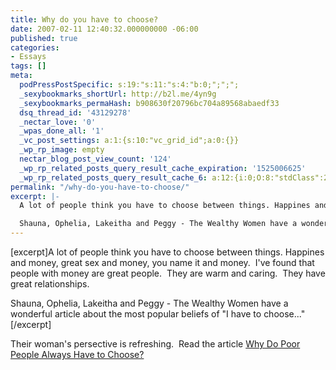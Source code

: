 ```yaml
---
title: Why do you have to choose?
date: 2007-02-11 12:40:32.000000000 -06:00
published: true
categories:
- Essays
tags: []
meta:
  podPressPostSpecific: s:19:"s:11:"s:4:"b:0;";";";
  _sexybookmarks_shortUrl: http://b2l.me/4yn9g
  _sexybookmarks_permaHash: b908630f20796bc704a89568abaedf33
  dsq_thread_id: '43129278'
  _nectar_love: '0'
  _wpas_done_all: '1'
  _vc_post_settings: a:1:{s:10:"vc_grid_id";a:0:{}}
  _wp_rp_image: empty
  nectar_blog_post_view_count: '124'
  _wp_rp_related_posts_query_result_cache_expiration: '1525006625'
  _wp_rp_related_posts_query_result_cache_6: a:12:{i:0;O:8:"stdClass":2:{s:7:"post_id";s:4:"1232";s:5:"score";s:17:"27.53005515135834";}i:1;O:8:"stdClass":2:{s:7:"post_id";s:3:"157";s:5:"score";s:18:"22.276618975905848";}i:2;O:8:"stdClass":2:{s:7:"post_id";s:4:"1027";s:5:"score";s:18:"21.082502992109163";}i:3;O:8:"stdClass":2:{s:7:"post_id";s:3:"312";s:5:"score";s:18:"20.974368549484815";}i:4;O:8:"stdClass":2:{s:7:"post_id";s:3:"647";s:5:"score";s:16:"19.3525081170354";}i:5;O:8:"stdClass":2:{s:7:"post_id";s:4:"4196";s:5:"score";s:17:"19.13198657623211";}i:6;O:8:"stdClass":2:{s:7:"post_id";s:4:"8477";s:5:"score";s:18:"18.971901160873863";}i:7;O:8:"stdClass":2:{s:7:"post_id";s:4:"1321";s:5:"score";s:17:"18.60092943721186";}i:8;O:8:"stdClass":2:{s:7:"post_id";s:3:"299";s:5:"score";s:18:"18.212921917380257";}i:9;O:8:"stdClass":2:{s:7:"post_id";s:2:"52";s:5:"score";s:16:"17.2313250203446";}i:10;O:8:"stdClass":2:{s:7:"post_id";s:4:"3116";s:5:"score";s:17:"17.17032807021424";}i:11;O:8:"stdClass":2:{s:7:"post_id";s:4:"2774";s:5:"score";s:18:"16.359397853975565";}}
permalink: "/why-do-you-have-to-choose/"
excerpt: |-
  A lot of people think you have to choose between things. Happines and money, great sex and money, you name it and money.  I've found that people with money are great people.  They are warm and caring.  They have great relationships.

  Shauna, Ophelia, Lakeitha and Peggy - The Wealthy Women have a wonderful article about the most popular beliefs of "I have to choose..."
---
```

<p>[excerpt]A lot of people think you have to choose between things. Happines and money, great sex and money, you name it and money.  I've found that people with money are great people.  They are warm and caring.  They have great relationships.</p>
<p>Shauna, Ophelia, Lakeitha and Peggy - The Wealthy Women have a wonderful article about the most popular beliefs of "I have to choose..."[/excerpt]</p>
<p>Their woman's persective is refreshing.  Read the article <a href="http://blog.breathingprosperity.com/2007/02/10/why-do-poor-people-always-have-to-choose/" rel="nofollow">Why Do Poor People Always Have to Choose?</a></p>
